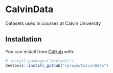 
<!-- README.md is generated from README.Rmd. Please edit that file -->

# CalvinData

<!-- badges: start -->

<!-- badges: end -->

Datasets used in courses at Calvin University

## Installation

You can install from [GitHub](https://github.com/) with:

``` r
# install.packages("devtools")
devtools::install_github("rpruim/CalvinData")
```
